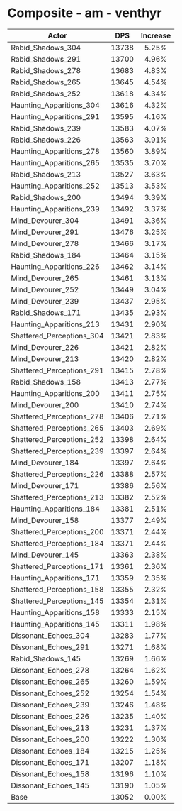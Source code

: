 # Composite - am - venthyr
| Actor | DPS | Increase |
|---|:---:|:---:|
|Rabid_Shadows_304|13738|5.25%|
|Rabid_Shadows_291|13700|4.96%|
|Rabid_Shadows_278|13683|4.83%|
|Rabid_Shadows_265|13645|4.54%|
|Rabid_Shadows_252|13618|4.34%|
|Haunting_Apparitions_304|13616|4.32%|
|Haunting_Apparitions_291|13595|4.16%|
|Rabid_Shadows_239|13583|4.07%|
|Rabid_Shadows_226|13563|3.91%|
|Haunting_Apparitions_278|13560|3.89%|
|Haunting_Apparitions_265|13535|3.70%|
|Rabid_Shadows_213|13527|3.63%|
|Haunting_Apparitions_252|13513|3.53%|
|Rabid_Shadows_200|13494|3.39%|
|Haunting_Apparitions_239|13492|3.37%|
|Mind_Devourer_304|13491|3.36%|
|Mind_Devourer_291|13476|3.25%|
|Mind_Devourer_278|13466|3.17%|
|Rabid_Shadows_184|13464|3.15%|
|Haunting_Apparitions_226|13462|3.14%|
|Mind_Devourer_265|13461|3.13%|
|Mind_Devourer_252|13449|3.04%|
|Mind_Devourer_239|13437|2.95%|
|Rabid_Shadows_171|13435|2.93%|
|Haunting_Apparitions_213|13431|2.90%|
|Shattered_Perceptions_304|13421|2.83%|
|Mind_Devourer_226|13421|2.82%|
|Mind_Devourer_213|13420|2.82%|
|Shattered_Perceptions_291|13415|2.78%|
|Rabid_Shadows_158|13413|2.77%|
|Haunting_Apparitions_200|13411|2.75%|
|Mind_Devourer_200|13410|2.74%|
|Shattered_Perceptions_278|13406|2.71%|
|Shattered_Perceptions_265|13403|2.69%|
|Shattered_Perceptions_252|13398|2.64%|
|Shattered_Perceptions_239|13397|2.64%|
|Mind_Devourer_184|13397|2.64%|
|Shattered_Perceptions_226|13388|2.57%|
|Mind_Devourer_171|13386|2.56%|
|Shattered_Perceptions_213|13382|2.52%|
|Haunting_Apparitions_184|13381|2.51%|
|Mind_Devourer_158|13377|2.49%|
|Shattered_Perceptions_200|13371|2.44%|
|Shattered_Perceptions_184|13371|2.44%|
|Mind_Devourer_145|13363|2.38%|
|Shattered_Perceptions_171|13361|2.36%|
|Haunting_Apparitions_171|13359|2.35%|
|Shattered_Perceptions_158|13355|2.32%|
|Shattered_Perceptions_145|13354|2.31%|
|Haunting_Apparitions_158|13333|2.15%|
|Haunting_Apparitions_145|13311|1.98%|
|Dissonant_Echoes_304|13283|1.77%|
|Dissonant_Echoes_291|13271|1.68%|
|Rabid_Shadows_145|13269|1.66%|
|Dissonant_Echoes_278|13264|1.62%|
|Dissonant_Echoes_265|13260|1.59%|
|Dissonant_Echoes_252|13254|1.54%|
|Dissonant_Echoes_239|13246|1.48%|
|Dissonant_Echoes_226|13235|1.40%|
|Dissonant_Echoes_213|13231|1.37%|
|Dissonant_Echoes_200|13222|1.30%|
|Dissonant_Echoes_184|13215|1.25%|
|Dissonant_Echoes_171|13207|1.18%|
|Dissonant_Echoes_158|13196|1.10%|
|Dissonant_Echoes_145|13190|1.05%|
|Base|13052|0.00%|
